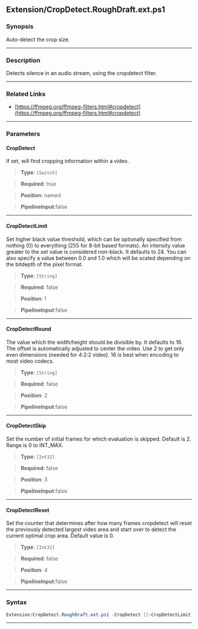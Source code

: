
Extension/CropDetect.RoughDraft.ext.ps1
---------------------------------------
### Synopsis
Auto-detect the crop size.

---
### Description

Detects silence in an audio stream, using the cropdetect filter.

---
### Related Links
* [https://ffmpeg.org/ffmpeg-filters.html#cropdetect](https://ffmpeg.org/ffmpeg-filters.html#cropdetect)



---
### Parameters
#### **CropDetect**

If set, will find cropping information within a video.



> **Type**: ```[Switch]```

> **Required**: true

> **Position**: named

> **PipelineInput**:false



---
#### **CropDetectLimit**

Set higher black value threshold, which can be optionally specified from nothing (0) to everything (255 for 8-bit based formats). 
An intensity value greater to the set value is considered non-black. 
It defaults to 24. 
You can also specify a value between 0.0 and 1.0 which will be scaled depending on the bitdepth of the pixel format.



> **Type**: ```[String]```

> **Required**: false

> **Position**: 1

> **PipelineInput**:false



---
#### **CropDetectRound**

The value which the width/height should be divisible by. It defaults to 16. 
The offset is automatically adjusted to center the video. Use 2 to get only even dimensions (needed for 4:2:2 video). 
16 is best when encoding to most video codecs.



> **Type**: ```[String]```

> **Required**: false

> **Position**: 2

> **PipelineInput**:false



---
#### **CropDetectSkip**

Set the number of initial frames for which evaluation is skipped. Default is 2. Range is 0 to INT_MAX.



> **Type**: ```[Int32]```

> **Required**: false

> **Position**: 3

> **PipelineInput**:false



---
#### **CropDetectReset**

Set the counter that determines after how many frames cropdetect will reset the previously detected largest video area and 
start over to detect the current optimal crop area. Default value is 0.



> **Type**: ```[Int32]```

> **Required**: false

> **Position**: 4

> **PipelineInput**:false



---
### Syntax
```PowerShell
Extension/CropDetect.RoughDraft.ext.ps1 -CropDetect [[-CropDetectLimit] <String>] [[-CropDetectRound] <String>] [[-CropDetectSkip] <Int32>] [[-CropDetectReset] <Int32>] [<CommonParameters>]
```
---




